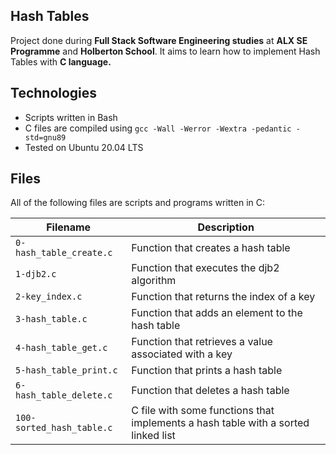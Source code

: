 Hash Tables
---

Project done during **Full Stack Software Engineering studies** at **ALX SE Programme** and **Holberton School**. It aims to learn how to implement Hash Tables with **C language.**

Technologies
---
* Scripts written in Bash 
* C files are compiled using `gcc -Wall -Werror -Wextra -pedantic -std=gnu89`
* Tested on Ubuntu 20.04 LTS

Files
---
All of the following files are scripts and programs written in C:

**Filename**                      |**Description**
----------------------------------|---------------------------
`0-hash_table_create.c`           | Function that creates a hash table
`1-djb2.c`                        | Function that executes the djb2 algorithm
`2-key_index.c`                   | Function that returns the index of a key
`3-hash_table.c`                  | Function that adds an element to the hash table
`4-hash_table_get.c`              | Function that retrieves a value associated with a key
`5-hash_table_print.c`            | Function that prints a hash table
`6-hash_table_delete.c`           | Function that deletes a hash table
`100-sorted_hash_table.c`         | C file with some functions that implements a hash table with a sorted linked list
